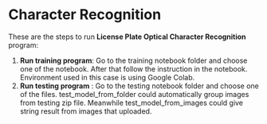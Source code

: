 # Character Recognition

These are the steps to run **License Plate Optical Character Recognition** program:
1. **Run training program**: Go to the training notebook folder and choose one of the notebook. After that follow the instruction in the notebook. Environment used in this case is using Google Colab.
2. **Run testing program** : Go to the testing notebook folder and choose one of the files. test_model_from_folder could automatically group images from testing zip file. Meanwhile test_model_from_images could give string result from images that uploaded.
